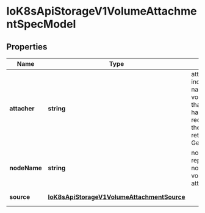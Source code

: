 # IoK8sApiStorageV1VolumeAttachmentSpecModel

## Properties

Name | Type | Description | Notes
------------ | ------------- | ------------- | -------------
**attacher** | **string** | attacher indicates the name of the volume driver that MUST handle this request. This is the name returned by GetPluginName(). | [default to undefined]
**nodeName** | **string** | nodeName represents the node that the volume should be attached to. | [default to undefined]
**source** | [**IoK8sApiStorageV1VolumeAttachmentSource**](IoK8sApiStorageV1VolumeAttachmentSource.md) |  | [default to undefined]


